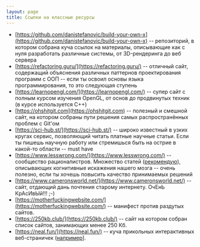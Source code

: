 ```yaml
---
layout: page
title: Ссылки на классные ресурсы
---
```


* [https://github.com/danistefanovic/build-your-own-x](https://github.com/danistefanovic/build-your-own-x) -- репозиторий, в котором собрана куча ссылок на материалы, описывающие как с нуля разработать различные системы, от 3D-рендеринга до веб сервера
* [https://refactoring.guru/](https://refactoring.guru/) -- отличный сайт, содержащий объяснения различных паттернов проектирования программ с ООП -- если ты освоил основы языка программирования, то это следующая ступень
* [https://learnopengl.com/](https://learnopengl.com/) -- супер сайт с полным курсом изучения OpenGL, от основ до продвинутых техник (в курсе используется C++)
* [https://ohshitgit.com](https://ohshitgit.com) -- полезный и смешной сайт, на котором собраны пути решения самых распространённых проблем с Git'ом
* [https://sci-hub.st/](https://sci-hub.st/) -- широко известный в узких кругах сервис, позволяющий читать платные научные статьи. Если ты пишешь научную работу или стремишься быть на острие в какой-то области -- must have
* [https://www.lesswrong.com/](https://www.lesswrong.com/) -- сообщество рационалистров. Множество статей ([рекомендую](https://www.lesswrong.com/rationality)), описывающих когнитивные искажения нашего мозга -- очень полезно, если ты хочешь повысить качество принимаемых решений
* [https://www.cameronsworld.net/](https://www.cameronsworld.net/) -- сайт, отдающий дань почтения старому интернету. ОчЕнЬ КрАсИвЫй!!! ;-)
* [https://motherfuckingwebsite.com/](https://motherfuckingwebsite.com/) -- манифест против раздутых сайтов.
* [https://250kb.club/](https://250kb.club/) -- сайт на котором собран список сайтов, занимающих менее 250 Кб.
* [https://neal.fun/](https://neal.fun/) -- куча прикольных интерактивных веб-страничек ([например](https://neal.fun/absurd-trolley-problems/)].
